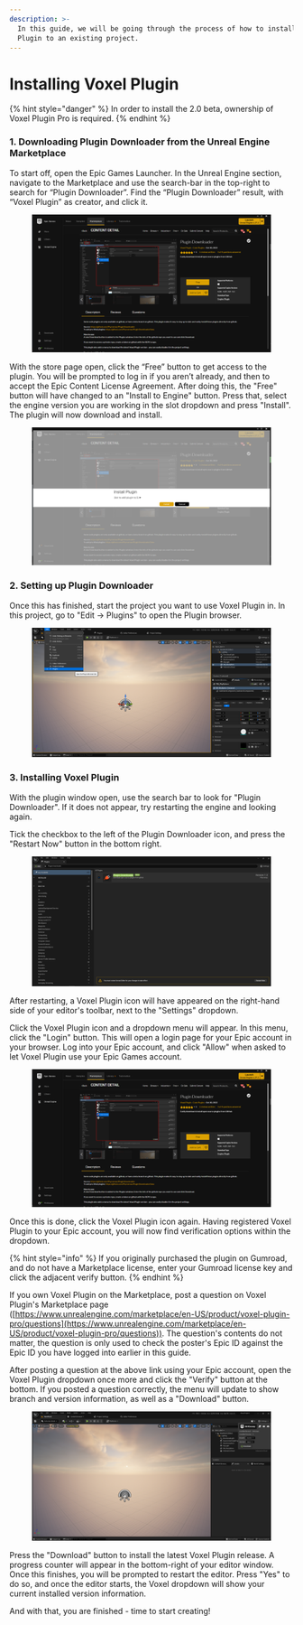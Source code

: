 ```yaml
---
description: >-
  In this guide, we will be going through the process of how to install Voxel
  Plugin to an existing project.
---
```


# Installing Voxel Plugin

{% hint style="danger" %}
In order to install the 2.0 beta, ownership of Voxel Plugin Pro is required.
{% endhint %}

### 1. Downloading Plugin Downloader from the Unreal Engine Marketplace

To start off, open the Epic Games Launcher. In the Unreal Engine section, navigate to the Marketplace and use the search-bar in the top-right to search for “Plugin Downloader”. Find the “Plugin Downloader” result, with “Voxel Plugin” as creator, and click it.

<figure><img src="../.gitbook/assets/image (2) (1) (1).png" alt=""><figcaption></figcaption></figure>

With the store page open, click the “Free” button to get access to the plugin. You will be prompted to log in if you aren’t already, and then to accept the Epic Content License Agreement. After doing this, the "Free" button will have changed to an "Install to Engine" button. Press that, select the engine version you are working in the slot dropdown and press "Install". The plugin will now download and install.&#x20;

<figure><img src="../.gitbook/assets/image (3) (1).png" alt=""><figcaption></figcaption></figure>

### 2. Setting up Plugin Downloader

Once this has finished, start the project you want to use Voxel Plugin in. In this project, go to "Edit -> Plugins" to open the Plugin browser.

<figure><img src="../.gitbook/assets/image (5) (1).png" alt=""><figcaption></figcaption></figure>

### 3. Installing Voxel Plugin

With the plugin window open, use the search bar to look for "Plugin Downloader". If it does not appear, try restarting the engine and looking again.

Tick the checkbox to the left of the Plugin Downloader icon, and press the "Restart Now" button in the bottom right.

<figure><img src="../.gitbook/assets/image (7) (1).png" alt=""><figcaption></figcaption></figure>

After restarting, a Voxel Plugin icon will have appeared on the right-hand side of your editor's toolbar, next to the "Settings" dropdown.&#x20;

Click the Voxel Plugin icon and a dropdown menu will appear. In this menu, click the "Login" button. This will open a login page for your Epic account in your browser. Log into your Epic account, and click "Allow" when asked to let Voxel Plugin use your Epic Games account.

<figure><img src="../.gitbook/assets/image (2) (1).png" alt=""><figcaption></figcaption></figure>

Once this is done, click the Voxel Plugin icon again. Having registered Voxel Plugin to your Epic account, you will now find verification options within the dropdown.&#x20;

{% hint style="info" %}
If you originally purchased the plugin on Gumroad, and do not have a Marketplace license, enter your Gumroad license key and click the adjacent verify button.&#x20;
{% endhint %}

If you own Voxel Plugin on the Marketplace, post a question on Voxel Plugin's Marketplace page ([https://www.unrealengine.com/marketplace/en-US/product/voxel-plugin-pro/questions](https://www.unrealengine.com/marketplace/en-US/product/voxel-plugin-pro/questions)). The question's contents do not matter, the question is only used to check the poster's Epic ID against the Epic ID you have logged into earlier in this guide.

After posting a question at the above link using your Epic account, open the Voxel Plugin dropdown once more and click the "Verify" button at the bottom. If you posted a question correctly, the menu will update to show branch and version information, as well as a "Download" button.

<figure><img src="../.gitbook/assets/image (1) (1) (1).png" alt=""><figcaption></figcaption></figure>

Press the "Download" button to install the latest Voxel Plugin release. A progress counter will appear in the bottom-right of your editor window. Once this finishes, you will be prompted to restart the editor. Press "Yes" to do so, and once the editor starts, the Voxel dropdown will show your current installed version information.

And with that, you are finished - time to start creating!

